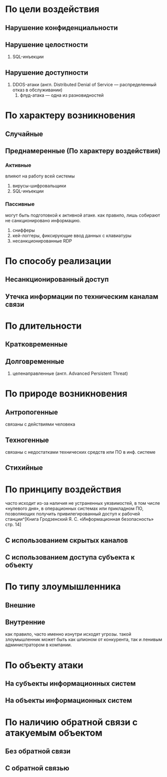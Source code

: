 # По цели воздействия
## Нарушение конфиденциальности
## Нарушение целостности
1. SQL-инъекции
## Нарушение доступности
1. DDOS-атаки (англ. Distributed Denial of Service — распределенный отказ в обслуживании)
	1. флуд-атака — одна из разновидностей
# По характеру возникновения
## Случайные 
## Преднамеренные (По характеру воздействия)
### Активные 
влияют на работу всей системы
1. вирусы-шифровальщики
2. SQL-инъекции
### Пассивные
могут быть подготовкой к активной атаке. как правило, лишь собирают не санкционировано информацию.
1. снифферы 
2. кей-логгеры, фиксирующие ввод данных с клавиатуры
3. несанкционированные RDP 
# По способу реализации
## Несанкционированный доступ
## Утечка информации по техническим каналам связи
# По длительности
## Кратковременные
## Долговременные
1. целенаправленные (англ. Advanced Persistent Threat)
# По природе возникновения
## Антропогенные
связаны с действиями человека
## Техногенные 
связаны с недостатками технических средств или ПО в инф. системе
## Стихийные
# По принципу воздействия
часто исходит из-за наличия не устраненных уязвимостей, в том числе «нулевого дня», в операционных системах или прикладном ПО, позволяющих получить привилегированный доступ к рабочей станции^[Книга Гродзенский Я. С. «Информационная безопасность» стр. 14]
## С использованием скрытых каналов
## С использованием доступа субъекта к объекту
# По типу злоумышленника
## Внешние
## Внутренние
как правило, часто именно изнутри исходят угрозы. такой злоумышленник может быть как шпионом от конкурента, так и ленивым администратором в компании. 
# По объекту атаки
## На субъекты информационных систем 
## На объекты информационных систем
# По наличию обратной связи с атакуемым объектом
## Без обратной связи
## С обратной связью
